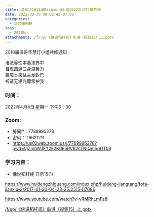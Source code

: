 ```yaml
---
title: 温哥华2018届Richmond小组2022年4月4日共修
date: 2022-03-30 00:02:43-07:00
categories:
  - 慧灯禅修班
tags:
  - 2018届
attachments: /f/up/《佛说稻杆径》串讲（视频15）上.pptx
---
```

2018届温哥华慧灯小组共修通知：

诸法等性本基法界中\
自现圆满三身游舞力\
离障本来怙主龙钦巴\
祈请无垢光尊常护我  

### 时间：

2022年4月4日 星期一 下午6：30

### Zoom:

* 房间#：7789995278 
* 密码： 19621211
* <https://us02web.zoom.us/j/7789995278?pwd=VjZmbWJFY2k2K0E5RVB2cTNIQmhqUT09>

### 学习内容：

* 佛说稻秆经 开示15(1)

<https://www.huidengzhiguang.com/index.php/huideng-jiangtang/fofa-jianxiu-2/2017-01-20-04-23-25/2515-l17086>

<https://www.youtube.com/watch?v=vRMRhLmFz8I>

[/f/up/《佛说稻杆径》串讲（视频15）上.pptx](https://s3.ap-northeast-1.wasabisys.com/hdcx/hdv/f/up/《佛说稻杆径》串讲（视频15）上.pptx)
